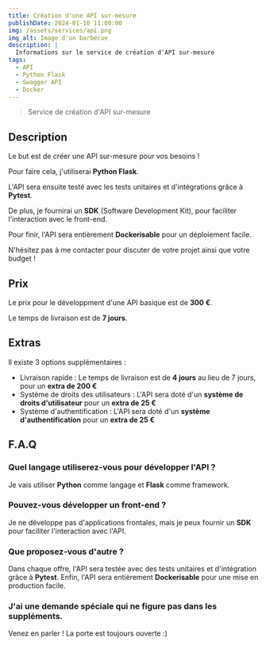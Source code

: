 ```yaml
---
title: Création d'une API sur-mesure
publishDate: 2024-01-10 11:00:00
img: /assets/services/api.png
img_alt: Image d'un barbecue
description: |
  Informations sur le service de création d'API sur-mesure
tags:
  - API
  - Python Flask
  - Swagger API
  - Docker
---
```


> Service de création d'API sur-mesure

## Description

Le but est de créer une API sur-mesure pour vos besoins !

Pour faire cela, j'utiliserai **Python Flask**.

L'API sera ensuite testé avec les tests unitaires et d'intégrations grâce à **Pytest**.

De plus, je fournirai un **SDK** (Software Development Kit), pour faciliter l'interaction avec le front-end.

Pour finir, l'API sera entièrement **Dockerisable** pour un déploiement facile.

N'hésitez pas à me contacter pour discuter de votre projet ainsi que votre budget !


## Prix

Le prix pour le développment d'une API basique est de **300 €**.

Le temps de livraison est de **7 jours**.

## Extras

Il existe 3 options supplémentaires :

- Livraison rapide : Le temps de livraison est de **4 jours** au lieu de 7 jours, pour un **extra de 200 €**
- Système de droits des utilisateurs : L'API sera doté d'un **système de droits d'utilisateur** pour un **extra de 25 €**
- Système d'authentification : L'API sera doté d'un **système d'authentification** pour un **extra de 25 €**

## F.A.Q

### Quel langage utiliserez-vous pour développer l'API ?

Je vais utiliser **Python** comme langage et **Flask** comme framework.

### Pouvez-vous développer un front-end ?

Je ne développe pas d'applications frontales, mais je peux fournir un **SDK** pour faciliter l'interaction avec l'API.

### Que proposez-vous d'autre ?

Dans chaque offre, l'API sera testée avec des tests unitaires et d'intégration grâce à **Pytest**. Enfin, l'API sera entièrement **Dockerisable** pour une mise en production facile.

### J'ai une demande spéciale qui ne figure pas dans les suppléments.

Venez en parler ! La porte est toujours ouverte :)
